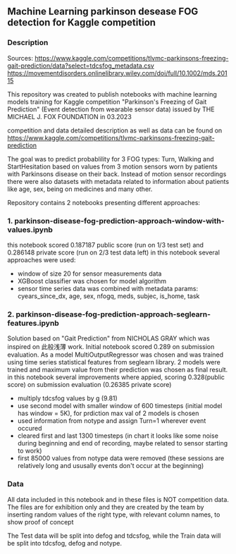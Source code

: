 ## Machine Learning parkinson desease FOG detection for Kaggle competition

### Description

Sources: https://www.kaggle.com/competitions/tlvmc-parkinsons-freezing-gait-prediction/data?select=tdcsfog_metadata.csv https://movementdisorders.onlinelibrary.wiley.com/doi/full/10.1002/mds.20115

This repository was created to publish notebooks with machine learning models training for Kaggle competition "Parkinson's Freezing of Gait Prediction" (Event detection from wearable sensor data) issued by THE MICHAEL J. FOX FOUNDATION in 03.2023

competition and data detailed description as well as data can be found on https://www.kaggle.com/competitions/tlvmc-parkinsons-freezing-gait-prediction

The goal was to predict probablility for 3 FOG types: Turn, Walking and StartHesitation based on values from 3 motion sensors worn by patients with Parkinsons disease on their back. Instead of motion sensor recordings there were also datasets with metadata related to information about patients like age, sex, being on medicines and many other.

Repository contains 2 notebooks presenting different approaches:

### 1. parkinson-disease-fog-prediction-approach-window-with-values.ipynb
this notebook scored 0.187187 public score (run on 1/3 test set) and 0.286148 private score (run on 2/3 test data left) in this notebook several approaches were used:
- window of size 20 for sensor measurements data
- XGBoost classifier was chosen for model algorithm
- sensor time series data was combined with metadata params: cyears_since_dx, age, sex, nfogq, meds, subjec, is_home, task

### 2. parkinson-disease-fog-prediction-approach-seglearn-features.ipynb

Solution based on "Gait Prediction" from NICHOLAS GRAY which was inspired on 此般浅薄 work.
Initial notebook scored 0.289 on submission evaluation. As a model MultiOutputRegressor was chosen and was trained using time series statistical features from seglearn library. 2 models were trained and maximum value from their prediction was chosen as final result. in this notebook several improvements where appied, scoring 0.328(public score) on submission evaluation (0.26385 private score)
- multiply tdcsfog values by g (9.81)
- use second model with smaller window of 600 timesteps (initial model has window = 5K), for prdiction max val of 2 models is chosen
- used information from notype and assign Turn=1 wherever event occured
- cleared first and last 1300 timesteps (in chart it looks like some noise during beginning and end of recording, maybe related to sensor starting to work)
- first 85000 values from notype data were removed (these sessions are relatively long and ususally events don't occur at the beginning)

### Data

All data included in this notebook and in these files is NOT competition data.
The files are for exhibition only and they are created by the team by inserting random values of the right type, with relevant column names, to show proof of concept

The Test data will be split into defog and tdcsfog, while the Train data will be split into tdcsfog, defog and notype. 
